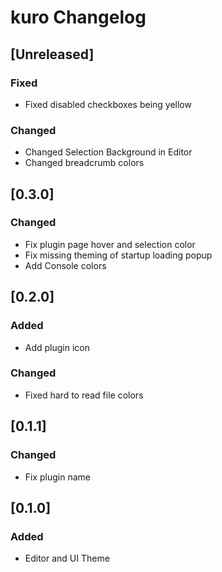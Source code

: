 <!-- Keep a Changelog guide -> https://keepachangelog.com -->

# kuro Changelog

## [Unreleased]
### Fixed
- Fixed disabled checkboxes being yellow
### Changed
- Changed Selection Background in Editor
- Changed breadcrumb colors

## [0.3.0]
### Changed
- Fix plugin page hover and selection color
- Fix missing theming of startup loading popup
- Add Console colors

## [0.2.0]
### Added
- Add plugin icon

### Changed
- Fixed hard to read file colors

## [0.1.1]
### Changed
- Fix plugin name

## [0.1.0]
### Added
- Editor and UI Theme